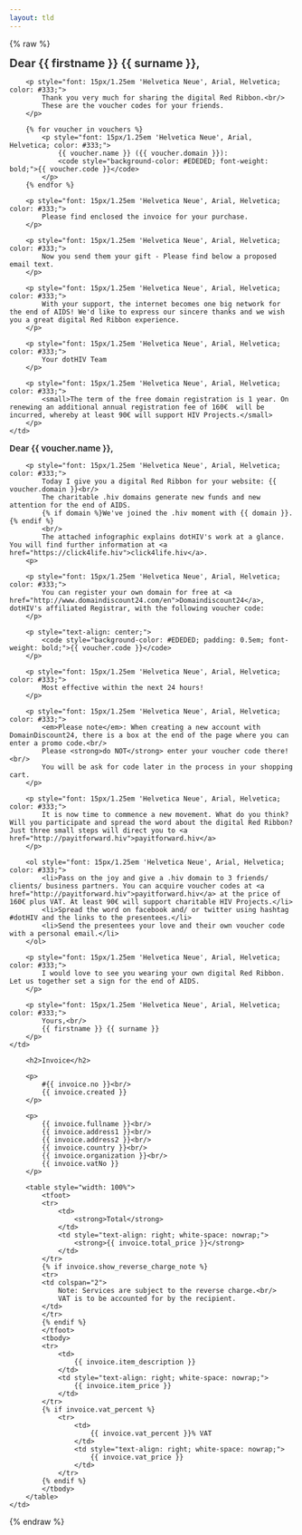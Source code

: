 ```yaml
---
layout: tld
---
```


{% raw %}
<tr width="100%">
    <td valign="top" align="left" style="background:#fff; padding: 40px;">
        <h1 style="font-size: 20px; margin: 0; color: #333;">
            Dear {{ firstname }} {{ surname }},</h1>
            
        <p style="font: 15px/1.25em 'Helvetica Neue', Arial, Helvetica; color: #333;">
            Thank you very much for sharing the digital Red Ribbon.<br/>
            These are the voucher codes for your friends.
        </p>
            
        {% for voucher in vouchers %}
            <p style="font: 15px/1.25em 'Helvetica Neue', Arial, Helvetica; color: #333;">
                {{ voucher.name }} ({{ voucher.domain }}): 
                <code style="background-color: #EDEDED; font-weight: bold;">{{ voucher.code }}</code>
            </p>
        {% endfor %}
        
        <p style="font: 15px/1.25em 'Helvetica Neue', Arial, Helvetica; color: #333;">
            Please find enclosed the invoice for your purchase.
        </p>
        
        <p style="font: 15px/1.25em 'Helvetica Neue', Arial, Helvetica; color: #333;">
            Now you send them your gift - Please find below a proposed email text.
        </p>
        
        <p style="font: 15px/1.25em 'Helvetica Neue', Arial, Helvetica; color: #333;">
            With your support, the internet becomes one big network for the end of AIDS! We'd like to express our sincere thanks and we wish you a great digital Red Ribbon experience.
        </p>
        
        <p style="font: 15px/1.25em 'Helvetica Neue', Arial, Helvetica; color: #333;">
            Your dotHIV Team
        </p>
        
        <p style="font: 15px/1.25em 'Helvetica Neue', Arial, Helvetica; color: #333;">
            <small>The term of the free domain registration is 1 year. On renewing an additional annual registration fee of 160€  will be incurred, whereby at least 90€ will support HIV Projects.</small>
        </p>
    </td>
</tr>
<!-- {% for voucher in vouchers %} -->
<tr width="100%">
    <td valign="top" align="left" style="background:#fafafa; padding: 40px;">
        <h1 style="font-size: 15px; margin: 0; color: #333;">
                    Dear {{ voucher.name }},</h1>
        
        <p style="font: 15px/1.25em 'Helvetica Neue', Arial, Helvetica; color: #333;">
            Today I give you a digital Red Ribbon for your website: {{ voucher.domain }}<br/>
            The charitable .hiv domains generate new funds and new attention for the end of AIDS.
            {% if domain %}We've joined the .hiv moment with {{ domain }}.{% endif %}
            <br/>
            The attached infographic explains dotHIV's work at a glance. You will find further information at <a href="https://click4life.hiv">click4life.hiv</a>.
        <p>
                    
        <p style="font: 15px/1.25em 'Helvetica Neue', Arial, Helvetica; color: #333;">
            You can register your own domain for free at <a href="http://www.domaindiscount24.com/en">Domaindiscount24</a>, dotHIV's affiliated Registrar, with the following voucher code:
        </p>
        
        <p style="text-align: center;">
            <code style="background-color: #EDEDED; padding: 0.5em; font-weight: bold;">{{ voucher.code }}</code>
        </p>
        
        <p style="font: 15px/1.25em 'Helvetica Neue', Arial, Helvetica; color: #333;">
            Most effective within the next 24 hours!
        </p>
        
        <p style="font: 15px/1.25em 'Helvetica Neue', Arial, Helvetica; color: #333;">
            <em>Please note</em>: When creating a new account with DomainDiscount24, there is a box at the end of the page where you can enter a promo code.<br/>
            Please <strong>do NOT</strong> enter your voucher code there!<br/>
            You will be ask for code later in the process in your shopping cart.
        </p>
        
        <p style="font: 15px/1.25em 'Helvetica Neue', Arial, Helvetica; color: #333;">
            It is now time to commence a new movement. What do you think? Will you participate and spread the word about the digital Red Ribbon? Just three small steps will direct you to <a href="http://payitforward.hiv">payitforward.hiv</a>
        </p>
        
        <ol style="font: 15px/1.25em 'Helvetica Neue', Arial, Helvetica; color: #333;">
            <li>Pass on the joy and give a .hiv domain to 3 friends/ clients/ business partners. You can acquire voucher codes at <a href="http://payitforward.hiv">payitforward.hiv</a> at the price of 160€ plus VAT. At least 90€ will support charitable HIV Projects.</li>
            <li>Spread the word on facebook and/ or twitter using hashtag #dotHIV and the links to the presentees.</li>
            <li>Send the presentees your love and their own voucher code with a personal email.</li>
        </ol>
                
        <p style="font: 15px/1.25em 'Helvetica Neue', Arial, Helvetica; color: #333;">
            I would love to see you wearing your own digital Red Ribbon. Let us together set a sign for the end of AIDS.
        </p>
        
        <p style="font: 15px/1.25em 'Helvetica Neue', Arial, Helvetica; color: #333;">
            Yours,<br/>
            {{ firstname }} {{ surname }}
        </p>
    </td>
</tr>
<!-- {% endfor %} -->
<tr width="100%">
    <td valign="top" align="left" style="background:#fff; padding: 40px;">
            
        <h2>Invoice</h2>
        
        <p>
            #{{ invoice.no }}<br/>
            {{ invoice.created }}
        </p>
        
        <p>
            {{ invoice.fullname }}<br/>
            {{ invoice.address1 }}<br/>
            {{ invoice.address2 }}<br/>
            {{ invoice.country }}<br/>
            {{ invoice.organization }}<br/>
            {{ invoice.vatNo }}
        </p>
        
        <table style="width: 100%">
            <tfoot>
            <tr>
                <td>
                    <strong>Total</strong>
                </td>
                <td style="text-align: right; white-space: nowrap;">
                    <strong>{{ invoice.total_price }}</strong>
                </td>
            </tr>
            {% if invoice.show_reverse_charge_note %}
            <tr>
            <td colspan="2">
                Note: Services are subject to the reverse charge.<br/>
                VAT is to be accounted for by the recipient.
            </td>
            </tr>
            {% endif %}
            </tfoot>
            <tbody>
            <tr>
                <td>
                    {{ invoice.item_description }}
                </td>
                <td style="text-align: right; white-space: nowrap;">
                    {{ invoice.item_price }}
                </td>
            </tr>
            {% if invoice.vat_percent %}
                <tr>
                    <td>
                        {{ invoice.vat_percent }}% VAT
                    </td>
                    <td style="text-align: right; white-space: nowrap;">
                        {{ invoice.vat_price }}
                    </td>
                </tr>
            {% endif %}
            </tbody>
        </table>
    </td>
</tr>
{% endraw %}
